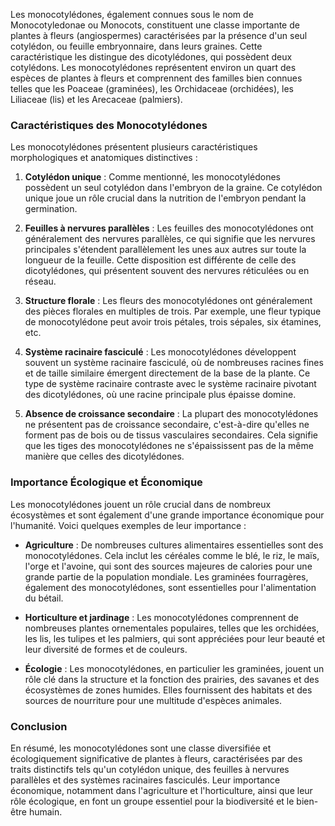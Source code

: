 Les monocotylédones, également connues sous le nom de Monocotyledonae ou Monocots, constituent une classe importante de plantes à fleurs (angiospermes) caractérisées par la présence d'un seul cotylédon, ou feuille embryonnaire, dans leurs graines. Cette caractéristique les distingue des dicotylédones, qui possèdent deux cotylédons. Les monocotylédones représentent environ un quart des espèces de plantes à fleurs et comprennent des familles bien connues telles que les Poaceae (graminées), les Orchidaceae (orchidées), les Liliaceae (lis) et les Arecaceae (palmiers).

### Caractéristiques des Monocotylédones

Les monocotylédones présentent plusieurs caractéristiques morphologiques et anatomiques distinctives :

1. **Cotylédon unique** : Comme mentionné, les monocotylédones possèdent un seul cotylédon dans l'embryon de la graine. Ce cotylédon unique joue un rôle crucial dans la nutrition de l'embryon pendant la germination.

2. **Feuilles à nervures parallèles** : Les feuilles des monocotylédones ont généralement des nervures parallèles, ce qui signifie que les nervures principales s'étendent parallèlement les unes aux autres sur toute la longueur de la feuille. Cette disposition est différente de celle des dicotylédones, qui présentent souvent des nervures réticulées ou en réseau.

3. **Structure florale** : Les fleurs des monocotylédones ont généralement des pièces florales en multiples de trois. Par exemple, une fleur typique de monocotylédone peut avoir trois pétales, trois sépales, six étamines, etc.

4. **Système racinaire fasciculé** : Les monocotylédones développent souvent un système racinaire fasciculé, où de nombreuses racines fines et de taille similaire émergent directement de la base de la plante. Ce type de système racinaire contraste avec le système racinaire pivotant des dicotylédones, où une racine principale plus épaisse domine.

5. **Absence de croissance secondaire** : La plupart des monocotylédones ne présentent pas de croissance secondaire, c'est-à-dire qu'elles ne forment pas de bois ou de tissus vasculaires secondaires. Cela signifie que les tiges des monocotylédones ne s'épaississent pas de la même manière que celles des dicotylédones.

### Importance Écologique et Économique

Les monocotylédones jouent un rôle crucial dans de nombreux écosystèmes et sont également d'une grande importance économique pour l'humanité. Voici quelques exemples de leur importance :

- **Agriculture** : De nombreuses cultures alimentaires essentielles sont des monocotylédones. Cela inclut les céréales comme le blé, le riz, le maïs, l'orge et l'avoine, qui sont des sources majeures de calories pour une grande partie de la population mondiale. Les graminées fourragères, également des monocotylédones, sont essentielles pour l'alimentation du bétail.

- **Horticulture et jardinage** : Les monocotylédones comprennent de nombreuses plantes ornementales populaires, telles que les orchidées, les lis, les tulipes et les palmiers, qui sont appréciées pour leur beauté et leur diversité de formes et de couleurs.

- **Écologie** : Les monocotylédones, en particulier les graminées, jouent un rôle clé dans la structure et la fonction des prairies, des savanes et des écosystèmes de zones humides. Elles fournissent des habitats et des sources de nourriture pour une multitude d'espèces animales.

### Conclusion

En résumé, les monocotylédones sont une classe diversifiée et écologiquement significative de plantes à fleurs, caractérisées par des traits distinctifs tels qu'un cotylédon unique, des feuilles à nervures parallèles et des systèmes racinaires fasciculés. Leur importance économique, notamment dans l'agriculture et l'horticulture, ainsi que leur rôle écologique, en font un groupe essentiel pour la biodiversité et le bien-être humain.